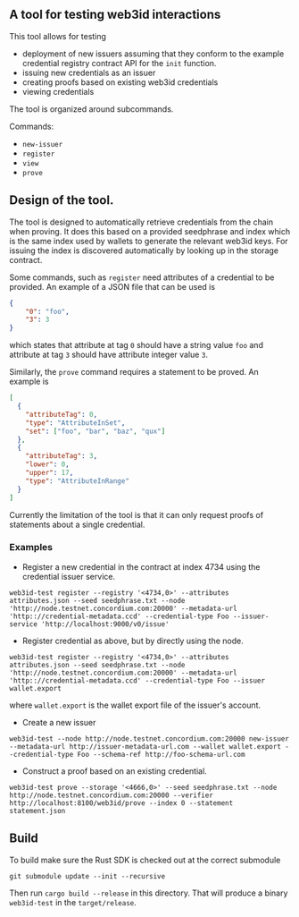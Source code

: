 ## A tool for testing web3id interactions

This tool allows for testing
- deployment of new issuers assuming that they conform to the example credential
  registry contract API for the `init` function.
- issuing new credentials as an issuer
- creating proofs based on existing web3id credentials
- viewing credentials

The tool is organized around subcommands.

Commands:
  - `new-issuer`
  - `register`
  - `view`
  - `prove`

## Design of the tool.

The tool is designed to automatically retrieve credentials from the chain when proving.
It does this based on a provided seedphrase and index which is the same index used by wallets to generate the relevant web3id keys.
For issuing the index is discovered automatically by looking up in the storage contract.

Some commands, such as `register` need attributes of a credential to be provided.
An example of a JSON file that can be used is
```json
{
    "0": "foo",
    "3": 3
}
```

which states that attribute at tag `0` should have a string value `foo` and attribute at tag `3`
should have attribute integer value `3`.

Similarly, the `prove` command requires a statement to be proved. An example is
```json
[
  {
    "attributeTag": 0,
    "type": "AttributeInSet",
    "set": ["foo", "bar", "baz", "qux"]
  },
  {
    "attributeTag": 3,
    "lower": 0,
    "upper": 17,
    "type": "AttributeInRange"
  }
]
```

Currently the limitation of the tool is that it can only request proofs of statements about a single
credential.


### Examples

- Register a new credential in the contract at index 4734 using the credential
issuer service.

```
web3id-test register --registry '<4734,0>' --attributes attributes.json --seed seedphrase.txt --node 'http://node.testnet.concordium.com:20000' --metadata-url 'http:://credential-metadata.ccd' --credential-type Foo --issuer-service 'http://localhost:9000/v0/issue'
```

- Register credential as above, but by directly using the node.

```
web3id-test register --registry '<4734,0>' --attributes attributes.json --seed seedphrase.txt --node 'http://node.testnet.concordium.com:20000' --metadata-url 'http:://credential-metadata.ccd' --credential-type Foo --issuer wallet.export
```
where `wallet.export` is the wallet export file of the issuer's account.

- Create a new issuer

```
web3id-test --node http://node.testnet.concordium.com:20000 new-issuer --metadata-url http://issuer-metadata-url.com --wallet wallet.export --credential-type Foo --schema-ref http://foo-schema-url.com
```

- Construct a proof based on an existing credential.

```
web3id-test prove --storage '<4666,0>' --seed seedphrase.txt --node http://node.testnet.concordium.com:20000 --verifier http://localhost:8100/web3id/prove --index 0 --statement statement.json
```

## Build

To build make sure the Rust SDK is checked out at the correct submodule

```
git submodule update --init --recursive
```

Then run `cargo build --release` in this directory. That will produce a binary `web3id-test` in the `target/release`.
